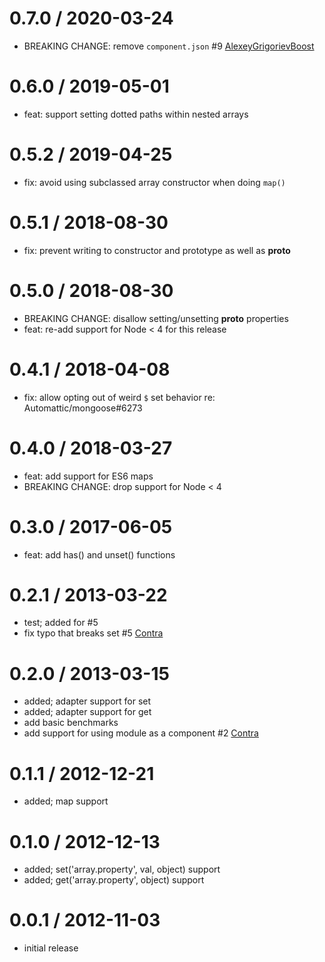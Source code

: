 0.7.0 / 2020-03-24
==================

* BREAKING CHANGE: remove `component.json` #9 [AlexeyGrigorievBoost](https://github.com/AlexeyGrigorievBoost)

0.6.0 / 2019-05-01
==================

* feat: support setting dotted paths within nested arrays

0.5.2 / 2019-04-25
==================

* fix: avoid using subclassed array constructor when doing `map()`

0.5.1 / 2018-08-30
==================

* fix: prevent writing to constructor and prototype as well as __proto__

0.5.0 / 2018-08-30
==================

* BREAKING CHANGE: disallow setting/unsetting __proto__ properties
* feat: re-add support for Node < 4 for this release

0.4.1 / 2018-04-08
==================

* fix: allow opting out of weird `$` set behavior re: Automattic/mongoose#6273

0.4.0 / 2018-03-27
==================

* feat: add support for ES6 maps
* BREAKING CHANGE: drop support for Node < 4

0.3.0 / 2017-06-05
==================

* feat: add has() and unset() functions

0.2.1 / 2013-03-22
==================

* test; added for #5
* fix typo that breaks set #5 [Contra](https://github.com/Contra)

0.2.0 / 2013-03-15
==================

* added; adapter support for set
* added; adapter support for get
* add basic benchmarks
* add support for using module as a component #2 [Contra](https://github.com/Contra)

0.1.1 / 2012-12-21
==================

* added; map support

0.1.0 / 2012-12-13
==================

* added; set('array.property', val, object) support
* added; get('array.property', object) support

0.0.1 / 2012-11-03
==================

* initial release
